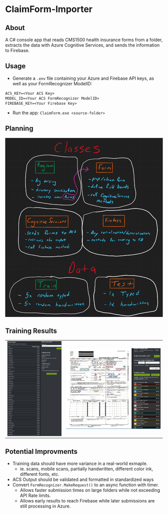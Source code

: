 # ClaimForm-Importer

## About
A C# console app that reads CMS1500 health insurance forms from a folder, extracts the data with Azure Cognitive Services, and sends the information to Firebase.

## Usage
- Generate a `.env` file containing your Azure and Firebase API keys, as well as your FormRecognizer ModelID:
```env
ACS_KEY=<Your ACS Key>
MODEL_ID=<Your ACS FormRecognizer ModelID>
FIREBASE_KEY=<Your Firebase Key>
```
- Run the app:
`ClaimForm.exe <source-folder>`

## Planning
<img src="img/whiteboard.png">

## Training Results
<table>
  <tr>
    <td>
      <img src="img/screen1.png">
    </td>
    <td>
      <img src="img/screen2.png">
    </td>
  </tr>
 </table>


## Potential Improvments
- Training data should have more variance in a real-world exmaple. 
  - ie. scans, mobile scans, partially handwritten, different color ink, different fonts, etc.
- ACS Output should be validated and formatted in standardized ways
- Convert `FormRecognizer.MakeRequest()` to an async function with timer.
  - Allows faster submission times on large folders while not exceeding API Rate limits. 
  - Allows early results to reach Firebase while later submissions are still processing in Azure.

